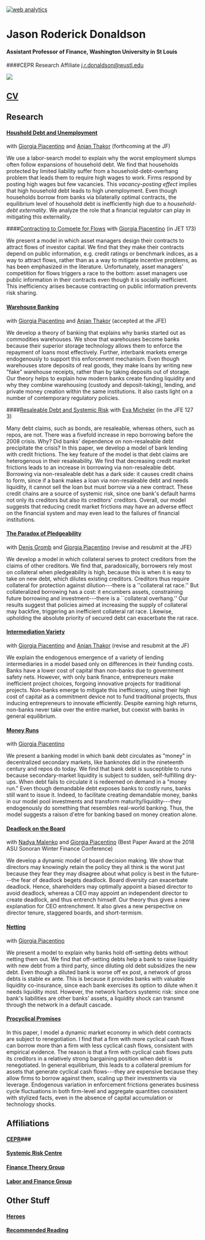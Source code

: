 <!-- Start of StatCounter Code for Default Guide -->
<script type="text/javascript">
var sc_project=8924220; 
var sc_invisible=1; 
var sc_security="22994e8d"; 
var scJsHost = (("https:" == document.location.protocol) ?
"https://secure." : "http://www.");
document.write("<sc"+"ript type='text/javascript' src='" +
scJsHost+
"statcounter.com/counter/counter.js'></"+"script>");
</script>
<noscript><div class="statcounter"><a title="web analytics"
href="http://statcounter.com/" target="_blank"><img
class="statcounter"
src="//c.statcounter.com/8924220/0/22994e8d/1/" alt="web
analytics"></a></div></noscript>
<!-- End of StatCounter Code for Default Guide -->
# Jason Roderick Donaldson #
#### Assistant Professor of Finance, Washington University in St Louis
####CEPR Research Affiliate 
j.r.donaldson@wustl.edu

![][picture]

## [CV][cv] ##

## Research ##

<!----

your comment goes here
and here
and here
-->


#### [Houshold Debt and Unemployment][HHD] 

with [Giorgia Piacentino][giorgia] and [Anjan Thakor][anjan] (forthcoming at the JF)

We use a labor-search model to explain why the worst employment slumps often follow expansions of household debt. We find that households protected by limited liability suffer from a household-debt-overhang problem that leads them to require high wages to work. Firms respond by posting high wages but few vacancies. This *vacancy-posting effect* implies that high household debt leads to high unemployment. Even though households borrow from banks via bilaterally optimal contracts, the equilibrium level of household debt is inefficiently high due to a *household-debt externality*. We analyze the role that a financial regulator can play in mitigating this externality.

<!----
NB: the working paper version focused on household risk-shifting, rather than debt overhang.  It is retitled [Household Risk-shifting in the Labor Market] [BL].
-->

####[Contracting to Compete for Flows][m] 
with [Giorgia Piacentino][giorgia]  (in JET 173)

We present a model in which asset managers design their contracts to attract flows of investor capital.  We find that they make their contracts depend on public information, e.g. credit ratings or benchmark indices, as a way  to attract flows, rather than as a way to mitigate incentive problems, as has been emphasized in the literature. Unfortunately, asset managers' competition for flows triggers a race to the bottom: asset managers use public information in their contracts even though it is socially inefficient.  This inefficiency arises because contracting on public information  prevents risk sharing.   



#### [Warehouse Banking][WB] 
with [Giorgia Piacentino][giorgia] and [Anjan Thakor][anjan] (accepted at the JFE)

We develop a theory of banking that explains why banks started out as commodities warehouses. We show that warehouses become banks because their superior storage technology allows them to enforce the repayment of loans most effectively. Further, interbank markets emerge endogenously to support this enforcement mechanism. Even though warehouses store deposits of real goods, they make loans by writing new "fake" warehouse receipts, rather than by taking deposits out of storage. Our theory helps to explain how modern banks create funding liquidity and why they combine warehousing (custody and deposit-taking), lending, and private money creation within the same institutions. It also casts light on a number of contemporary regulatory policies.



####[Resaleable Debt and Systemic Risk][n] 
with [Eva Micheler][eva] (in the JFE 127 3)


Many debt claims, such as bonds, are resaleable, whereas others, such as repos, are not. There was a fivefold increase in repo borrowing before the 2008 crisis. Why? Did banks' dependence on non-resaleable debt precipitate the crisis? In this paper, we develop a model of bank lending with credit frictions. The key feature of the model is that debt claims are heterogenous in their resaleability. We find that decreasing credit market frictions leads to an increase in borrowing via non-resaleable debt. Borrowing via non-resaleable debt has a dark side: it causes credit chains to form, since if a bank makes a loan via non-resaleable debt and needs liquidity, it cannot sell the loan but must borrow via a new contract. These credit chains are a source of systemic risk, since one bank's default harms not only its creditors but also its creditors' creditors. Overall, our model suggests that reducing credit market frictions may have an adverse effect on the financial system and may even lead to the failures of financial institutions.



#### [The Paradox of Pledgeability][Paradox] 
with  [Denis Gromb][denis]  and [Giorgia Piacentino][giorgia] (revise and resubmit at the JFE)

We develop a model in which collateral serves to protect creditors from the claims of other creditors. We find that, paradoxically, borrowers rely most on collateral when pledgeability is high, because this is when it is easy to take on new debt, which dilutes existing creditors. Creditors thus require collateral for protection against dilution---there is a ''collateral rat race.'' But collateralized borrowing has a cost: it encumbers assets, constraining future borrowing and investment---there is a ``collateral overhang.'' Our results suggest that policies aimed at increasing the supply of collateral may backfire, triggering an inefficient collateral rat race. Likewise, upholding the absolute priority of secured debt can exacerbate the rat race.


#### [Intermediation Variety][IV] 
with [Giorgia Piacentino][giorgia] and [Anjan Thakor][anjan] (revise and resubmit at the JF)

We explain the endogenous emergence of a variety of lending intermediaries in a model based only on differences in their funding costs. Banks have a lower cost of capital than non-banks due to government safety nets. However, with only bank finance, entrepreneurs make inefficient project choices, forgoing innovative projects for traditional projects. Non-banks emerge to mitigate this inefficiency, using their high cost of capital as a commitment device not to fund traditional projects, thus inducing entrepreneurs to innovate efficiently. Despite earning high returns, non-banks never take over the entire market, but coexist with banks in general equilibrium.


#### [Money Runs][MR] 

with [Giorgia Piacentino][giorgia]  

We present a banking model in which bank debt circulates as "money" in decentralized secondary markets, like banknotes did in the nineteenth century and repos do today. We find that bank debt is susceptible to runs because secondary-market liquidity is subject to sudden, self-fulfilling dry-ups. When debt fails to circulate it is redeemed on demand in a "money run." Even though demandable debt exposes banks to costly runs, banks still want to issue it. Indeed, to facilitate creating demandable money, banks in our model pool investments and transform maturity/liquidity---they endogenously do something that resembles real-world banking. Thus, the model suggests a raison d'etre for banking based on money creation alone.




#### [Deadlock on the Board][DL] 

with [Nadya Malenko][nadya] and [Giorgia Piacentino][giorgia]  (Best Paper Award at the 2018 ASU Sonoran Winter Finance Conference)

We develop a dynamic model of board decision making. We show that directors may knowingly retain the policy they all think is the worst just because they fear they may disagree about what policy is best in the future---the fear of deadlock begets deadlock. Board diversity can exacerbate deadlock. Hence, shareholders may optimally appoint a biased director to avoid deadlock, whereas a CEO may appoint an independent director to create deadlock, and thus entrench himself. Our theory thus gives a new explanation for CEO entrenchment. It also gives a new perspective on director tenure, staggered boards, and short-termism.


#### [Netting][N] 

with [Giorgia Piacentino][giorgia]  

We present a model to explain why banks hold off-setting debts without netting them out. We find that off-setting debts help a bank to raise liquidity with new debt from a third party, since diluting old debt subsidizes the new debt. Even though a diluted bank is worse off ex post, a network of gross debts is stable ex ante. This is because it provides banks with valuable liquidity co-insurance, since each bank exercises its option to dilute when it needs liquidity most. However, the network harbors systemic risk: since one bank's liabilities are other banks' assets, a liquidity shock can transmit through the network in a default cascade.



#### [Procyclical Promises][PP] 


In this paper, I model a dynamic market economy in which debt contracts are subject to renegotiation. I find that a firm with more cyclical cash flows can borrow more than a firm with less cyclical cash flows, consistent with empirical evidence.  The reason is that a firm with cyclical cash flows puts its creditors in a relatively strong bargaining position when debt is renegotiated.  In general equilibrium, this leads to a collateral premium for assets that generate cyclical cash flows---they are expensive because they allow firms to borrow against them, scaling up their investments via leverage.  Endogenous variation in enforcement frictions generates business cycle fluctuations in both firm-level and aggregate quantities consistent with stylized facts, even in the absence of capital accumulation or technology shocks.








## Affiliations ##

#### [CEPR][cepr]###

#### [Systemic Risk Centre][src] ###

#### [Finance Theory Group][ftg]

#### [Labor and Finance Group][lfg]



## Other Stuff ##
#### [Heroes][h] ###

#### [Recommended Reading][rr]








[picture]: img/jrd-picture.jpg


<!---
PAPERS
-->



[DL]:http://jrdonaldson.com/Papers/Donaldson-Malenko-Piacentino-Deadlock.pdf

[N]:http://jrdonaldson.com/Papers/Donaldson-Piacentino-Netting.pdf

[MR]:http://jrdonaldson.com/Papers/Donaldson-Piacentino-Money_Runs.pdf


[WB]:http://jrdonaldson.com/Papers/Donaldson-Piacentino-Thakor-Warehouse_Banking.pdf

[BL]:http://jrdonaldson.com/Papers/Donaldson-Piacentino-Thakor-Banking_and_Labor.pdf

[HHD]:http://jrdonaldson.com/Papers/Donaldson-Piacentino-Thakor-Household_Debt.pdf

[Paradox]: http://jrdonaldson.com/Papers/Donaldson-Gromb-Piacentino-Paradox.pdf

[pp]: http://jrdonaldson.com/Papers/Donaldson-Procyclical_Promises.pdf

[IV]: http://jrdonaldson.com/Papers/Donaldson-Piacentino-Thakor-Intermediation_Variety.pdf

[n]:http://jrdonaldson.com/Papers/Donaldson-Micheler-Resaleable_Debt.pdf

[m]: http://jrdonaldson.com/Papers/Donaldson-Piacentino-Contracting_for_Flows.pdf


<!---
PEOPLE
-->

[giorgia]: http://giorgiapiacentino.com/
[anjan]: http://apps.olin.wustl.edu/faculty/Thakor/index.htm
[eva]: http://www.lse.ac.uk/collections/law/staff/eva-micheler.htm
[JP]: http://www2.lse.ac.uk/finance/people/profiles/jean-PierreZigrand.aspx
[denis]: http://denis.gromb.pagesperso-orange.fr
[nadya]: https://www2.bc.edu/nadya-malenko/
<!---
AFFILIATIONS 
-->

[cepr]: http://cepr.org
[src]: http://www.systemicrisk.ac.uk
[ftg]: http://www.financetheory.org
[lfg]: https://sites.google.com/site/laborandfinancegroup/


<!---
OTHER STUFF 
-->

[h]: http://jrdonaldson.com/stuff/Heroes/Heroes.html
[rr]: http://jrdonaldson.com/Recommended/A_Short_Path_to_the_Shortest_Path.pdf

<!---
OLD STUFF
-->

[ppii]: http://jrdonaldson.com/Papers/Donaldson-Procyclical_Promises_Instigate_Instability.pdf
[fs]: http://jrdonaldson.com/stuff/FirmSize.pdf
[ppsi]: Donaldson-Collateral_Cyclicality_and_Specific_Investment.pdf
[cv]: http://jrdonaldson.com/stuff/DonaldsonCV.pdf
[or]: http://jrdonaldson.com/stuff/Overrating.pdf
<!--- http://jrdonaldson.com/stuff/Mandates.pdf -->
[rg]: http://jrdonaldson.com/reading_group/reading_group.html




